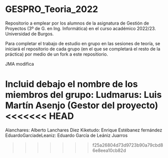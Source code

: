 # GESPRO_Teoria_2022
Repositorio a emplear por los alumnos de la asignatura de Gestión de Proyectos (3º de G. en Ing. Informática) en el curso académico 2022/23. Universidad de Burgos.

Para completar el trabajo de estudio en grupo en las sesiones de teoría, se iniciará el repositorio de cada grupo (en el que se completará el resto de la práctica) por medio de un fork a este repositiorio.


JMA modifica

**Incluid debajo el nombre de los miembros del grupo:**
Ludmarus: Luis Martín Asenjo (Gestor del proyecto)
<<<<<<< HEAD
=======
Alanchares: Alberto Lanchares Diez
Kiketudo: Enrique Estébanez fernández
EduardoGarciadeLeaniz: Eduardo García de Leániz Juarros
>>>>>>> f25a26804d73d9723b90a79cbd86e8eea10cb82d
